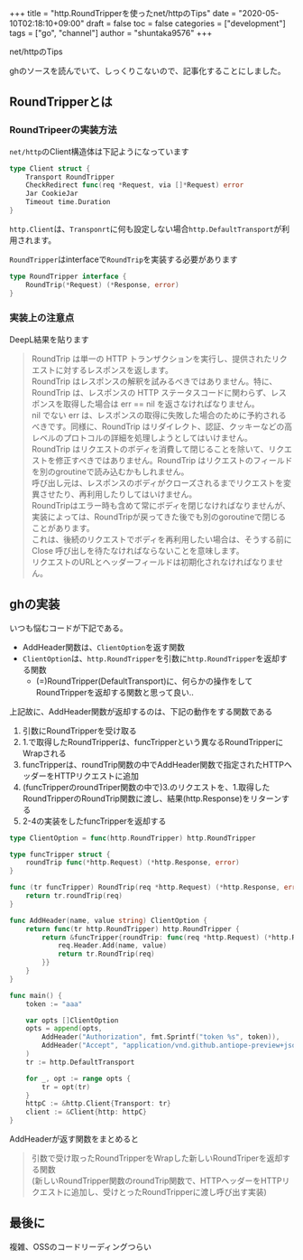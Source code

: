 +++
title = "http.RoundTripperを使ったnet/httpのTips"
date = "2020-05-10T02:18:10+09:00"
draft = false
toc = false
categories = ["development"]
tags = ["go", "channel"]
author = "shuntaka9576"
+++

net/httpのTips

<!--more-->

ghのソースを読んでいて、しっくりこないので、記事化することにしました。


## RoundTripperとは
### RoundTripeerの実装方法
`net/http`のClient構造体は下記ようになっています
```go
type Client struct {
	Transport RoundTripper
	CheckRedirect func(req *Request, via []*Request) error
	Jar CookieJar
	Timeout time.Duration
}
```

`http.Client`は、`Transponrt`に何も設定しない場合`http.DefaultTransport`が利用されます。

`RoundTripper`はinterfaceで`RoundTrip`を実装する必要があります
```go
type RoundTripper interface {
	RoundTrip(*Request) (*Response, error)
}
```

### 実装上の注意点
DeepL結果を貼ります
> RoundTrip は単一の HTTP トランザクションを実行し、提供されたリクエストに対するレスポンスを返します。  
RoundTrip はレスポンスの解釈を試みるべきではありません。特に、RoundTrip は、レスポンスの HTTP ステータスコードに関わらず、レスポンスを取得した場合は err == nil を返さなければなりません。  
nil でない err は、レスポンスの取得に失敗した場合のために予約されるべきです。同様に、RoundTrip はリダイレクト、認証、クッキーなどの高レベルのプロトコルの詳細を処理しようとしてはいけません。  
RoundTrip はリクエストのボディを消費して閉じることを除いて、リクエストを修正すべきではありません。RoundTrip はリクエストのフィールドを別のgroutineで読み込むかもしれません。  
呼び出し元は、レスポンスのボディがクローズされるまでリクエストを変異させたり、再利用したりしてはいけません。  
RoundTripはエラー時も含めて常にボディを閉じなければなりませんが、実装によっては、RoundTripが戻ってきた後でも別のgoroutineで閉じることがあります。  
これは、後続のリクエストでボディを再利用したい場合は、そうする前に Close 呼び出しを待たなければならないことを意味します。  
リクエストのURLとヘッダーフィールドは初期化されなければなりません。  



## ghの実装
いつも悩むコードが下記である。
* AddHeader関数は、`ClientOption`を返す関数
* `ClientOption`は、`http.RoundTripper`を引数に`http.RoundTripper`を返却する関数
  * (=)RoundTripper(DefaultTransport)に、何らかの操作をしてRoundTripperを返却する関数と思って良い..

上記故に、AddHeader関数が返却するのは、下記の動作をする関数である

1. 引数にRoundTripperを受け取る
1. 1.で取得したRoundTripperは、funcTripperという異なるRoundTripperにWrapされる
1. funcTripperは、roundTrip関数の中でAddHeader関数で指定されたHTTPヘッダーをHTTPリクエストに追加
1. (funcTripperのroundTriper関数の中で)3.のリクエストを、1.取得したRoundTripperのRoundTrip関数に渡し、結果(http.Response)をリターンする
1. 2-4の実装をしたfuncTripperを返却する

```go
type ClientOption = func(http.RoundTripper) http.RoundTripper

type funcTripper struct {
	roundTrip func(*http.Request) (*http.Response, error)
}

func (tr funcTripper) RoundTrip(req *http.Request) (*http.Response, error) {
	return tr.roundTrip(req)
}

func AddHeader(name, value string) ClientOption {
	return func(tr http.RoundTripper) http.RoundTripper {
		return &funcTripper{roundTrip: func(req *http.Request) (*http.Response, error) {
			req.Header.Add(name, value)
			return tr.RoundTrip(req)
		}}
	}
}

func main() {
	token := "aaa"

	var opts []ClientOption
	opts = append(opts,
		AddHeader("Authorization", fmt.Sprintf("token %s", token)),
		AddHeader("Accept", "application/vnd.github.antiope-preview+json"),
	)
	tr := http.DefaultTransport

	for _, opt := range opts {
		tr = opt(tr)
	}
	httpC := &http.Client{Transport: tr}
	client := &Client{http: httpC}
}
```

AddHeaderが返す関数をまとめると
>引数で受け取ったRoundTripperをWrapした新しいRoundTriperを返却する関数  
>(新しいRoundTripper関数のroundTrip関数で、HTTPヘッダーをHTTPリクエストに追加し、受けとったRoundTripperに渡し呼び出す実装)


## 最後に
複雑、OSSのコードリーディングつらい

